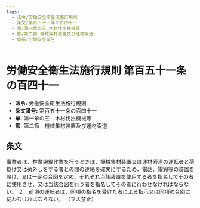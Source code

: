 ```yaml
---
tags:
  - 法令/労働安全衛生法施行規則
  - 条文/第百五十一条の百四十一
  - 章/第一章の三_木材伐出機械等
  - 節/第二節_機械集材装置及び運材索道
  - 体系/労働安全衛生
---
```

# 労働安全衛生法施行規則 第百五十一条の百四十一

- **法令:** 労働安全衛生法施行規則
- **条文番号:** 第百五十一条の百四十一
- **章:** 第一章の三　木材伐出機械等
- **節:** 第二節　機械集材装置及び運材索道

## 条文
事業者は、林業架線作業を行うときは、機械集材装置又は運材索道の運転者と荷掛け又は荷外しをする者との間の連絡を確実にするため、電話、電鈴等の装置を設け、又は一定の合図を定め、それぞれ当該装置を使用する者を指名してその者に使用させ、又は当該合図を行う者を指名してその者に行わせなければならない。
２　前項の運転者は、同項の指名を受けた者による指示又は同項の合図に従わなければならない。
（立入禁止）

